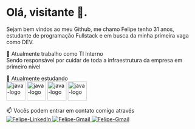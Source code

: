 <h1> Olá, visitante 👋. </h1>
<div>
  <p>Sejam bem vindos ao meu Github, me chamo Felipe tenho 31 anos, estudante de programação Fullstack e em busca da minha primeira vaga como DEV.</p>
  <p>🔭 Atualmente trabalho como TI Interno<br>Sendo responsável por cuidar de toda a infraestrutura da empresa em primeiro nível</p>
  <p>
    📖 Atualmente estudando
    <br>
    <img alt="java-logo" height="50" width="50" src="https://cdn.jsdelivr.net/gh/devicons/devicon@latest/icons/java/java-original-wordmark.svg" />
    <img alt="java-logo" height="50" width="50" src="https://cdn.jsdelivr.net/gh/devicons/devicon@latest/icons/html5/html5-plain-wordmark.svg" />
    <img alt="java-logo" height="50" width="50" src="https://cdn.jsdelivr.net/gh/devicons/devicon@latest/icons/css3/css3-plain-wordmark.svg" />
    <img alt="java-logo" height="50" width="50" src="https://cdn.jsdelivr.net/gh/devicons/devicon@latest/icons/javascript/javascript-plain.svg" />
  </p>
  <p>
    📫 Vocês podem entrar em contato comigo através
    <br>
    <a href="https://www.linkedin.com/in/felipe-alves-33818a104" target="_blank">
      <img alt="Felipe-LinkedIn" src="https://img.shields.io/badge/LinkedIn-blue?style=for-the-badge&logo=LinkedIn" />
    </a>
    <a href="mailto:felipelimalves.cabral@gmail.com" target="_blank">
      <img alt="Felipe-Gmail" src="https://img.shields.io/badge/Gmail-gray?style=for-the-badge&logo=Gmail" />
    </a>
    <a href="https://www.instagram.com/flimalves" target="_blank">
      <img alt="Felipe-Gmail" src="https://img.shields.io/badge/Instagram-gray?style=for-the-badge&logo=Instagram" />
    </a>
  </p>
</div>
<!--
**FelipeLAC/FelipeLAC** is a ✨ _special_ ✨ repository because its `README.md` (this file) appears on your GitHub profile.

Here are some ideas to get you started:

- 🔭 I’m currently working on ...
- 🌱 I’m currently learning ...
- 👯 I’m looking to collaborate on ...
- 🤔 I’m looking for help with ...
- 💬 Ask me about ...
- 📫 How to reach me: ...
- 😄 Pronouns: ...
- ⚡ Fun fact: ...
-->
